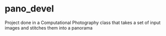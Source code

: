 # pano_devel
Project done in a Computational Photography class that takes a set of input images and stitches them into a panorama
